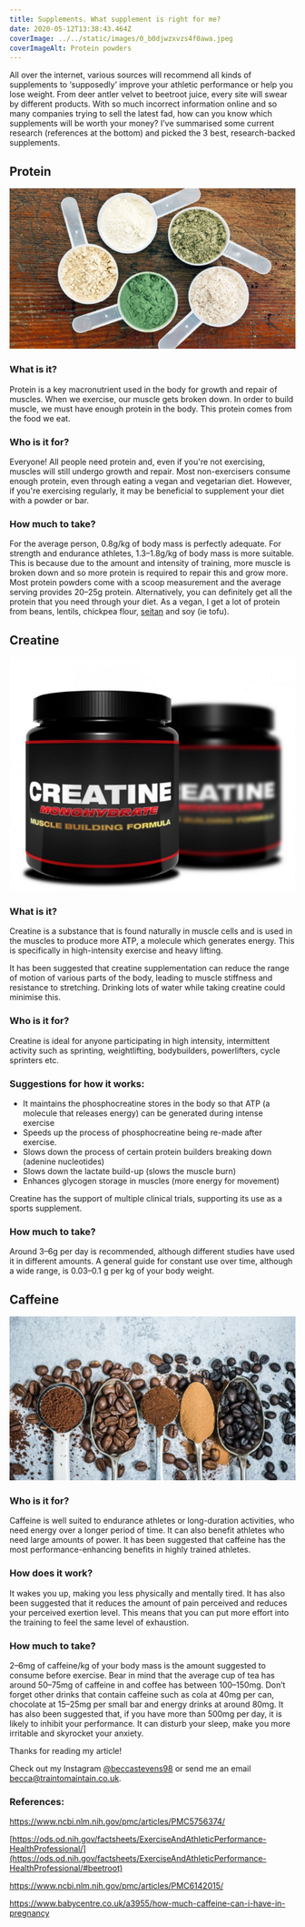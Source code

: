 ```yaml
---
title: Supplements. What supplement is right for me?
date: 2020-05-12T13:38:43.464Z
coverImage: ../../static/images/0_b0djwzxvzs4f0awa.jpeg
coverImageAlt: Protein powders
---
```


All over the internet, various sources will recommend all kinds of supplements to ‘supposedly’ improve your athletic performance or help you lose weight. From deer antler velvet to beetroot juice, every site will swear by different products. With so much incorrect information online and so many companies trying to sell the latest fad, how can you know which supplements will be worth your money? I’ve summarised some current research (references at the bottom) and picked the 3 best, research-backed supplements.

## Protein

![Selection of protein sources](../../static/images/0_b0djwzxvzs4f0awa.jpeg)

### What is it?

Protein is a key macronutrient used in the body for growth and repair of muscles. When we exercise, our muscle gets broken down. In order to build muscle, we must have enough protein in the body. This protein comes from the food we eat.

### **Who is it for?**

Everyone! All people need protein and, even if you're not exercising, muscles will still undergo growth and repair. Most non-exercisers consume enough protein, even through eating a vegan and vegetarian diet. However, if you're exercising regularly, it may be beneficial to supplement your diet with a powder or bar.

### **How much to take?**

For the average person, 0.8g/kg of body mass is perfectly adequate. For strength and endurance athletes, 1.3–1.8g/kg of body mass is more suitable. This is because due to the amount and intensity of training, more muscle is broken down and so more protein is required to repair this and grow more. Most protein powders come with a scoop measurement and the average serving provides 20–25g protein. Alternatively, you can definitely get all the protein that you need through your diet. As a vegan, I get a lot of protein from beans, lentils, chickpea flour, [seitan](https://www.thebuddhistchef.com/recipe/seitan/) and soy (ie tofu).

## Creatine

![Creatine pot](../../static/images/0_ezyx7avqdaajfvor.jpeg)

### What is it?

Creatine is a substance that is found naturally in muscle cells and is used in the muscles to produce more ATP, a molecule which generates energy. This is specifically in high-intensity exercise and heavy lifting.

It has been suggested that creatine supplementation can reduce the range of motion of various parts of the body, leading to muscle stiffness and resistance to stretching. Drinking lots of water while taking creatine could minimise this.

### **Who is it for?**

Creatine is ideal for anyone participating in high intensity, intermittent activity such as sprinting, weightlifting, bodybuilders, powerlifters, cycle sprinters etc.

### **Suggestions for how it works:**

- It maintains the phosphocreatine stores in the body so that ATP (a molecule that releases energy) can be generated during intense exercise
- Speeds up the process of phosphocreatine being re-made after exercise.
- Slows down the process of certain protein builders breaking down (adenine nucleotides)
- Slows down the lactate build-up (slows the muscle burn)
- Enhances glycogen storage in muscles (more energy for movement)

Creatine has the support of multiple clinical trials, supporting its use as a sports supplement.

### **How much to take?**

Around 3–6g per day is recommended, although different studies have used it in different amounts. A general guide for constant use over time, although a wide range, is 0.03–0.1 g per kg of your body weight.

## Caffeine

![Coffee grounds on spoons in a row](../../static/images/0_t8cmls8wm2oj4pgc.jpg)

### **Who is it for?**

Caffeine is well suited to endurance athletes or long-duration activities, who need energy over a longer period of time. It can also benefit athletes who need large amounts of power. It has been suggested that caffeine has the most performance-enhancing benefits in highly trained athletes.

### **How does it work?**

It wakes you up, making you less physically and mentally tired. It has also been suggested that it reduces the amount of pain perceived and reduces your perceived exertion level. This means that you can put more effort into the training to feel the same level of exhaustion.

### **How much to take?**

2–6mg of caffeine/kg of your body mass is the amount suggested to consume before exercise. Bear in mind that the average cup of tea has around 50–75mg of caffeine in and coffee has between 100–150mg. Don’t forget other drinks that contain caffeine such as cola at 40mg per can, chocolate at 15–25mg per small bar and energy drinks at around 80mg. It has also been suggested that, if you have more than 500mg per day, it is likely to inhibit your performance. It can disturb your sleep, make you more irritable and skyrocket your anxiety.

Thanks for reading my article!

Check out my Instagram [@beccastevens98](https://www.instagram.com/beccastevens98/) or send me an email becca@traintomaintain.co.uk.

### References:

<https://www.ncbi.nlm.nih.gov/pmc/articles/PMC5756374/>

[https://ods.od.nih.gov/factsheets/ExerciseAndAthleticPerformance-HealthProfessional/](https://ods.od.nih.gov/factsheets/ExerciseAndAthleticPerformance-HealthProfessional/#beetroot)

<https://www.ncbi.nlm.nih.gov/pmc/articles/PMC6142015/>

<https://www.babycentre.co.uk/a3955/how-much-caffeine-can-i-have-in-pregnancy>
